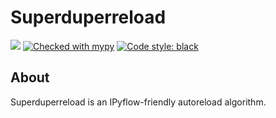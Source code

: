 # Superduperreload


[![](https://github.com/ipyflow/superduperreload/workflows/superduperreload/badge.svg)](https://github.com/ipyflow/superduperreload/actions)
[![Checked with mypy](http://www.mypy-lang.org/static/mypy_badge.svg)](http://mypy-lang.org/)
[![Code style: black](https://img.shields.io/badge/code%20style-black-000000.svg)](https://github.com/psf/black)

About
-----
Superduperreload is an IPyflow-friendly autoreload algorithm.

